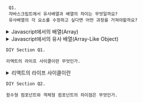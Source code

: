 
     Q1.
     자바스크립트에서 유사배열과 배열의 차이는 무엇일까요?
     유사배열의 각 요소를 수정하고 싶다면 어떤 과정을 거쳐야할까요?
     
<details>
 
 <summary>Javascript에서의 배열(Array)</summary>
  <div markdown="1">
    
  - 이름과 인덱스로 참조되는 정렬된 값의 집합으로 정의된다.

  - 배열을 구성하는 각각의 값을 배열 요소(element)라고 하며, 배열에서의 위치를 가리키는 숫자를 인덱스(index)라고 한다.
    
  - 관련 있는 데이터를 하나의 변수에 할당해 관리하기 위해 사용하는 데이터 타입.  

  - 배열 요소의 인덱스가 연속적이지 않아도 되기 때문에 특정 배열 요소가 비어 있을 수도 있다.

  - 명시적 타입이 없는 특성 때문에, 하나의 배열은 여러 자료형을 가질 수 있는 특징이 있다.

  - 배열을 사용하면 여러 데이터를 관련성 있게 관리할 수 있기 때문에 생산성 및 코드 가독성이 높아지고 이는 유지보수 비용의 감소로 이어진다.
  
  - 이 외에도, 배열에서 기본으로 제공하는 함수를 사용할 수 있는 점, 데이터에 순차적으로 접근이 가능하다는 점 등의 장점이 있다.
    
  ### 배열(Array) 문법
    
```JavaScript
  let arr = [배열요소1, 배열요소2,...];          // 배열 리터럴을 이용하는 방법

  let arr = Array(배열요소1, 배열요소2,...);     // Array 객체의 생성자를 이용하는 방법

  let arr = new Array(배열요소1, 배열요소2,...); // new 연산자를 이용한 Array 객체 생성 방법
```
    
### 배열 사용 예시
    
```JavaScript
    
  let array = [ 'a', 100, { test:'test' } ]

  for( let index=0; index<array.length; index++ ){
  console.log( `array[ ${index} ]`, array[ index ] )
  console.log( `typeof( array[ ${index} ] )`, typeof( array[ index ] ) )
  }
  //array[0] a
  //typeof(array[0]) string
  //array[1] 100
  //typeof(array[1]) number
  //array[2] > {test:'test'}
  //typeof(array[2]) object                                     
```
  </div>
</details>

<details>
 
 <summary>Javascript에서의 유사 배열(Array-Like Object)</summary>
  <div markdown="2">       

 - 이름 그대로 배열과 유사한 객체를 말한다.

 - 함수에서 처리 결과로 배열을 반환하고 싶을때 사용한다.
    
 - Array에서 기본으로 내포되어있는 기능을 제공하고 싶지 않거나 Array에 내포되어있지 않은 기능을 제공하고싶을때 사용한다.
    
 - 배열 Method를 사용할 수 없다.
    
> Array.from( )메서드를 사용하여 유사 배열을 얕게 복사하여 새로운 Array를 만들면 배열 Method를 사용할 수 있다.
    
### 유사 배열 사용 예시
    
```JavaScript
    
  
  <div id="outer">
      <div></div>
      <div></div>
      <div></div>
      <div></div>
  </div>
  <script>
      let outer = document.querySelector('#outer').children;
      console.log(outer);
    
       HTMLCollection(4)
        >0: div
        >1: div
        >2: div
        >3: div
         length: 4
        >__proto__: HTMLCollection
      ------------------------------
      console.log(typeof outer);
      // object
      ------------------------------
      console.log(Array.isArray(outer));
      // false
      ------------------------------
      console.log(outer instanceof Array);
      / false
  </script>
```
    
> 이렇게 배열이 아닌데 배열인척 하는 것을  유사배열 객체 혹은 유사배열이라고 부른다.
    

### 유사 배열의 조건

  * 반드시 length가 필요해야한다. 이 조건은 필수, 없으면 유사배열이라고 인식하지 않는다.

  * index번호가 0번부터 시작해서 1씩증가해야한다. 안그래도 되긴하는데 예상치 못한 결과가 생긴다.
    
### 유사배열을 사용해야하는 이유

    만일 유사배열을 사용하지 않고, 기존 배열 객체를 이용한다고 가정한다.

    그렇다면 아마 제공하려는 함수를 배열 객체에 추가해서 사용을 할텐데, 이는 배열 객체에 직접 추가되기 때문에 관련이 없는 다른 배열 객체에서도 마치 사용 가능한 함수처럼 표시가 될 것 이고 오작동을 유발할     수 있다.

    또한, JS 버전업으로 인해 추가된 메소드 명이 prototype으로 추가한 메소드 명과 같은경우가 생길 수 있다.

    이게 유사배열을 사용해야 하는 이유이다.
  
  </div>
</details>

  

    DIY Section Q1.
  
    리액트의 라이프 사이클이란 무엇인가.
  
    
<details>
 
 <summary>리액트의 라이프 사이클이란</summary>
  <div markdown="3">
    
     리액트는 컴포넌트 기반의 View를 중심으로 한 라이브러리이다. 각각의 컴포넌트는 라이프사이클, 직역하자면 수명 주기가 존재한다.<br>
     컴포넌트의 수명은 보통 페이지에서 렌더링되기 전인 준비 과정에서 시작해 페이지에서 사라질 때 끝이 난다.
    
### 라이프사이클의 분류

```
       라이프 사이클은 위 그림과 같이 총 9개가 존재한다.

       크게 세가지 유형으로 나눌 수 있는데 생성 될때, 업데이트 할 때, 제거할 때이다. 이를 리액트에서는 마운트, 업데이트, 언마운트라고 한다.

       여기서 마운트는 DOM이 생성되고 웹 브라우저 상에서 나타나는 것을 뜻하고, 반대로 언마운트는 DOM에서 제거되는 것을 뜻한다.

       주의하여 볼 것은 업데이트 부분인데, 업데이트는 다음과 같은 4가지 상황에서 발생한다.
```
  * props가 바뀔 때
  * state가 바뀔 때
  * 부모 컴포넌트가 리렌더링 될 때
  * this.forceUpdate로 강제로 렌더링을 트리거할 때
    
    
### 라이프 사이클 Method
    
  * constructor
```
      컴포넌트를 만들 때 처음으로 실행된다. 이 Method에는 초기 state를 정할 수 있다.
      객체형 컴포넌트는 초기 state를 정할 때 constructor를 함수형에서는 useState 리액트 훅을 사용하면 초기 상채를 설정해 줄 수 있다.
```
  * render
```
      이는 가장 기초적인 메서드이기도하고 가장 중요한 메서드이기도 하다.<br>
      컴포넌트를 렌더링할 때 필요한 메서드로 유일한 필수 메서드이기도 하다. 함수형 컴포넌트에서는 render를 안쓰고 컴포넌트를 렌더링할 수 있다.
```

#### 사용 예시
```JavaScript
        class Example extends React.Component {
        render() {
        return <div>컴포넌트</div>
          }
        }

        // Hooks
        const example = () => {
        return <div>컴포넌트</div>
        }
```
  * componentDidMount
```
      이 메서드는 컴포넌트를 만들고 첫 렌더링을 마친 후 실행한다. 함수형 Hooks 에서는 useEffect를 활용하여 다음의 기능을 구현할 수 있다.
```
#### 사용 예시
```JavaScript
      class Example extends React.Component {
      componentDidMount() {
        ...
    }
}

// Hooks
    const Example = () => {
    useEffect(() => {
        ...
    }, []);
}
```
  * ComponentDidUpdate
```
      이것은 리렌더링을 완료한 후 실행한다. 업데이트가 끝난 직후이므로, DOM관련 처리를 해도 무방하다.
```
#### 사용 예시
```JavaScript
      class Example extends React.Component {
      componentDidUpdate(prevProps, prevState) {
        ...
    }
}

// Hooks
const Example = () => {
    useEffect(() => {
        ...
    });
}
```
    
* componentWillUnmount
```
    이 메서드는 컴포넌트를 DOM에서 제거할 때 실행한다. componentDidMount에서 등록한 이벤트가 있다면 여기서 제거 작업을 해야한다. 함수형 컴포넌트에서는 useEffect CleanUp 함수를 통해 해당 메서     드를 구현할 수 있다.
```
    
#### 사용 예시
```JavaScript
      class Example extends React.Component {
    coomponentWillUnmount() {
        ...
    }
}

// Hooks
const Example = () => {
    useEffect(() => {
        return () => {
            ...
        }
    }, []);
}
```
    
> React 기초 강의에 언급하셨다시피 최근 객체형 컴포넌트보다 함수형 컴포넌트가 많이 쓰이고 또 쓰라고 React에서 공식적으로 이야기 했다.<br>
> 하지만 아직까지는 객체형 컴포넌트도 읽을 수 있을 정도로는 익혀야 할 필요성이 있기 때문에 두 컴포넌트를 비교하며 정리해 보았다.

  참조 링크
  https://projects.wojtekmaj.pl/react-lifecycle-methods-diagram/
  </div>
</details>


 
    DIY Section Q2.
  
    함수형 컴포넌트와 객체형 컴포넌트의 차이점은 무엇인가.
